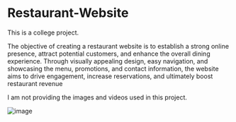 # Restaurant-Website
This is a college project.

The objective of creating a restaurant website is to establish a strong online presence, attract potential customers, and enhance the overall dining experience. Through visually appealing design, easy navigation, and showcasing the menu, promotions, and contact information, the website aims to drive engagement, increase reservations, and ultimately boost restaurant revenue

I am not providing the images and videos used in this project.

![image](https://github.com/MohitRaj7879/Restaurant-Website/assets/109724820/f291ce4c-36ed-4f2a-8f70-23474e5b6540)

